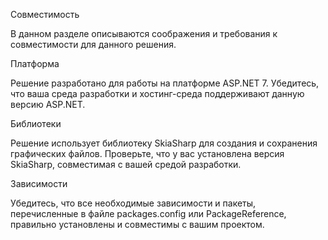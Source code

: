Совместимость

В данном разделе описываются соображения и требования к совместимости для данного решения.


Платформа

Решение разработано для работы на платформе ASP.NET 7. Убедитесь, что ваша среда разработки и хостинг-среда поддерживают данную версию ASP.NET.


Библиотеки

Решение использует библиотеку SkiaSharp для создания и сохранения графических файлов. Проверьте, что у вас установлена версия SkiaSharp, совместимая с вашей средой разработки.


Зависимости

Убедитесь, что все необходимые зависимости и пакеты, перечисленные в файле packages.config или PackageReference, правильно установлены и совместимы с вашим проектом.
